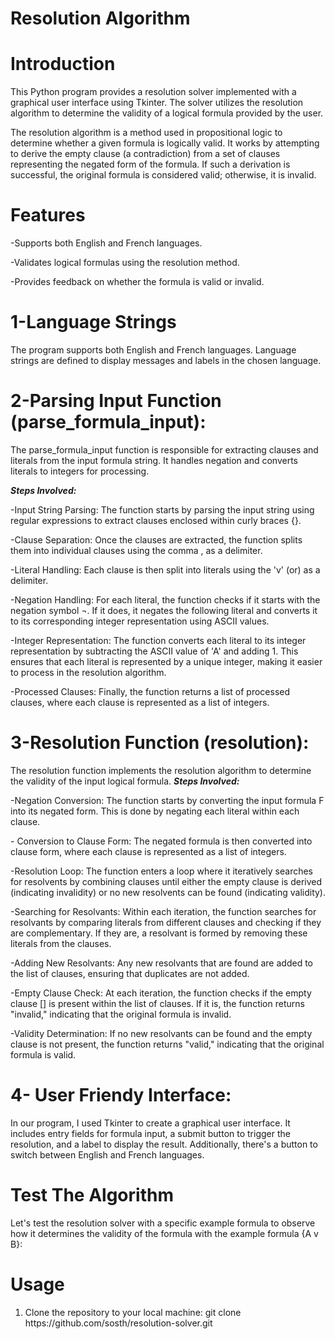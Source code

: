 # Resolution Algorithm 
# Introduction
<p>This Python program provides a resolution solver implemented with a graphical user interface using Tkinter. The solver utilizes the resolution algorithm to determine the validity of a logical formula provided by the user.</p>
<p>The resolution algorithm is a method used in propositional logic to determine whether a given formula is logically valid. It works by attempting to derive the empty clause (a contradiction) from a set of clauses representing the negated form of the formula. If such a derivation is successful, the original formula is considered valid; otherwise, it is invalid.</p>

# Features
<p>-Supports both English and French languages.</p>
<p>-Validates logical formulas using the resolution method.</p>
<p>-Provides feedback on whether the formula is valid or invalid.</p>

# 1-Language Strings
The program supports both English and French languages. Language strings are defined to display messages and labels in the chosen language.

# 2-Parsing Input Function (parse_formula_input):
The parse_formula_input function is responsible for extracting clauses and literals from the input formula string. It handles negation and converts literals to integers for processing.

<b><i>Steps Involved:</i></b>
  <p>-Input String Parsing: The function starts by parsing the input string using regular expressions to extract clauses enclosed within curly braces {}.</p>

  <p>-Clause Separation: Once the clauses are extracted, the function splits them into individual clauses using the comma , as a delimiter.</p>

  <p>-Literal Handling: Each clause is then split into literals using the 'v' (or) as a delimiter.</p>

  <p>-Negation Handling: For each literal, the function checks if it starts with the negation symbol ¬. If it does, it negates the following literal and converts it to its corresponding integer representation using ASCII values.</p>

  <p>-Integer Representation: The function converts each literal to its integer representation by subtracting the ASCII value of 'A' and adding 1. This ensures that each literal is represented by a unique integer, making it easier to process in the resolution algorithm.</p>

  <p>-Processed Clauses: Finally, the function returns a list of processed clauses, where each clause is represented as a list of integers.</p>

  # 3-Resolution Function (resolution):
  The resolution function implements the resolution algorithm to determine the validity of the input logical formula.
  <b><i>Steps Involved:</i></b>
  <p>-Negation Conversion: The function starts by converting the input formula F into its negated form. This is done by negating each literal within each clause.</p> 
  <p>- Conversion to Clause Form: The negated formula is then converted into clause form, where each clause is represented as a list of integers.</p>
  <p>-Resolution Loop: The function enters a loop where it iteratively searches for resolvents by combining clauses until either the empty clause is derived (indicating invalidity) or no new resolvents can be found (indicating validity). 
  <p>-Searching for Resolvants: Within each iteration, the function searches for resolvants by comparing literals from different clauses and checking if they are complementary. If they are, a resolvant is formed by removing these literals from the clauses.</p>
  <p>-Adding New Resolvants: Any new resolvants that are found are added to the list of clauses, ensuring that duplicates are not added.</p>
  <p>-Empty Clause Check: At each iteration, the function checks if the empty clause [] is present within the list of clauses. If it is, the function returns "invalid," indicating that the original formula is invalid.</p>
  <p>-Validity Determination: If no new resolvants can be found and the empty clause is not present, the function returns "valid," indicating that the original formula is valid.</p>

# 4- User Friendy Interface: 
In our program, I used Tkinter to create a graphical user interface. It includes entry fields for formula input, a submit button to trigger the resolution, and a label to display the result. Additionally, there's a button to switch between English and French languages.


# Test The Algorithm

Let's test the resolution solver with a specific example formula to observe how it determines the validity of the formula with the example formula {A v B}:

# Usage 
  <ol> <li>Clone the repository to your local machine: 
              git clone https://github.com/sosth/resolution-solver.git
  </li> 







